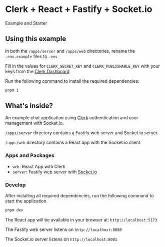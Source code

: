 # Clerk + React + Fastify + Socket.io

Example and Starter

## Using this example

In both the `/apps/server` and `/apps/web` directories, rename the `.env.example` files to `.env` 

Fill in the values for `CLERK_SECRET_KEY` and `CLERK_PUBLISHABLE_KEY` with your keys from the [Clerk Dashboard](https://dashboard.clerk.com)


Run the following command to install the required dependencies:

```sh
pnpm i
```

## What's inside?

An example chat application using [Clerk](https://clerk.com) authentication and user management with Socket.io.

`/apps/server` directory contains a Fastify web server and Socket.io server. 

`/apps/web` directory contains a React app with the Socket.io client. 

### Apps and Packages

- `web`: React App with Clerk
- `server`: Fastify web server with [Socket.io](https://socket.io)


### Develop

After installing all required dependencies, run the following command to start the application.
```sh
pnpm dev
```
The React app will be available in your browser at: `http://localhost:5173`

The Fastify web server listens on `http://localhost:8080`

The Socket.io server listens on `http://localhost:8081`

